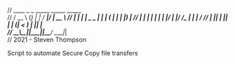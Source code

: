 //  ____        _      _     _____  _____ _____  
//  / __ \      (_)    | |   / ____|/ ____|  __ \ 
// | |  | |_   _ _  ___| | _| (___ | |    | |__) |
// | |  | | | | | |/ __| |/ /\___ \| |    |  ___/ 
// | |__| | |_| | | (__|   < ____) | |____| |     
//  \___\_\\__,_|_|\___|_|\_\_____/ \_____|_|     
//            2021 - Steven Thompson

Script to automate Secure Copy file transfers
